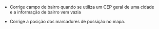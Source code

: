 * Corrige campo de bairro quando se utiliza um CEP geral de uma cidade e a informação de bairro vem vazia

* Corrige a posição dos marcadores de possição no mapa.